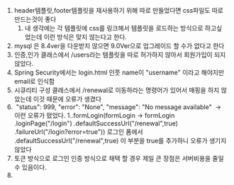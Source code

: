 1.  header템플릿,footer템플릿을 재사용하기 위해 따로 만들었다면 css파일도 따로 만드는것이 좋다
    1. 내 생각에는 각 템플릿에 css를 링크해서 템플릿을 로드하는 방식으로 하고싶었는데 이런 방식은 맞지 않는다고 한다.  
2. mysql 은 8.4ver을 다운받지 않으면 9.0Ver으로 업그레이드 할 수가 없다고 한다
3. 인증,인가 클래스에서 /users라는 템플릿을 따로 허가하지 않아서 회원가입이 되지 않았다.
4. Spring Security에서는 login.html 인풋 name이 "username" 이라고 해야지만 email로 인식함 
5. 시큐리티 구성 클래스에서 /renewal로 이동하라는 명령어가 있어서 매핑을 하지 않았는데 이것 때문에 오류가 생겼다 
6.  "status": 999, "error": "None", "message": "No message available"  -> 이런 오류가 떴었다.
   1..formLogin(formLogin -> formLogin
   .loginPage("/login")
   .defaultSuccessUrl("/renewal",true)
   .failureUrl("/login?error=true")) 로그인 폼에서  
   .defaultSuccessUrl("/renewal",true) 이 부분을 true를 추가하니 오류가 생기지 않았다
7. 토큰 방식으로 로그인 인증 방식으로 채택 할 경우 제일 큰 장점은 서버비용을 줄일 수 있음이다.
8. 